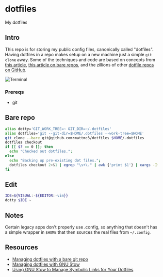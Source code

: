 # dotfiles

My dotfiles

## Intro

This repo is for storing my public config files, canonically called "dotfiles". Having dotfiles in a repo makes setup on a new machine just a simple `git clone` away. Some of the techniques and code are based on concepts from [this article][dotfiles-getting-started], [this article on bare repos](https://www.atlassian.com/git/tutorials/dotfiles), and the zillions of other [dotfile repos on GitHub][github-dotfiles].

![Terminal][terminal_gif]

### Prereqs

- git

## Bare repo

```zsh
alias dotty='GIT_WORK_TREE=~ GIT_DIR=~/.dotfiles'
alias dotfiles='git --git-dir=$HOME/.dotfiles --work-tree=$HOME'
git clone --bare git@github.com:mattmc3/dotfiles $HOME/.dotfiles
dotfiles checkout
if [[ $? == 0 ]]; then
  echo "Checked out dotfiles.";
else
  echo "Backing up pre-existing dot files.";
  dotfiles checkout 2>&1 | egrep "\s+\." | awk {'print $1'} | xargs -I{} mv {} .dotfiles.bak/{}
fi
```

## Edit

```zsh
IDE=${VISUAL:-${EDITOR:-vim}}
dotty $IDE ~
```

## Notes

Certain legacy apps don't properly use .config, so anything that doesn't has a simple wrapper in `$HOME` that then sources the real files from `~/.config`.

## Resources

- [Managing dotfiles with a bare git repo](https://www.atlassian.com/git/tutorials/dotfiles)
- [Managing dotfiles with GNU Stow](https://venthur.de/2021-12-19-managing-dotfiles-with-stow.html)
- [Using GNU Stow to Manage Symbolic Links for Your Dotfiles](https://systemcrafters.net/managing-your-dotfiles/using-gnu-stow/)

[dotfiles-getting-started]:  https://medium.com/@webprolific/getting-started-with-dotfiles-43c3602fd789#.vh7hhm6th
[github-dotfiles]:           https://dotfiles.github.io/
[homebrew]:                  https://brew.sh
[rsync]:                     http://man7.org/linux/man-pages/man1/rsync.1.html
[stow]:                      https://www.gnu.org/software/stow/
[terminal]:                  https://raw.githubusercontent.com/mattmc3/dotfiles/resources/images/zsh_terminal.png
[terminal_gif]:              https://raw.githubusercontent.com/mattmc3/dotfiles/resources/img/zdotdir.gif
